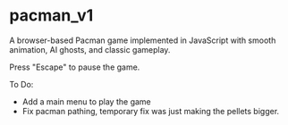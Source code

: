 # pacman_v1
A browser-based Pacman game implemented in JavaScript with smooth animation, AI ghosts, and classic gameplay.

Press "Escape" to pause the game.

To Do:
- Add a main menu to play the game
- Fix pacman pathing, temporary fix was just making the pellets bigger.

